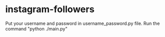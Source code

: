 # instagram-followers
Put your username and password in username_password.py file.
Run the command "python ./main.py"
